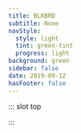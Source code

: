 ```yaml
---
title: BLKBRD
subtitle: None
navStyle:
  style: light
  tint: green-tint
  progress: light
background: green
sidebar: false
date: 2019-09-12
hasFooter: false
---
```


::: slot top

:::

<Loader current="blkbrd"/>

<Content-ImageFrames-MainImageSection padding="is-large" imageClass="is-16by9" url="/images/play/blkbrd/context.jpg" alt="Nova showreel" :aside="true" rag="rag-6" :iframe="false">

<template slot="content">

## BLKBRD

<p class="subtitle" style="padding-right: 3em;">
  A messaging app which explores the possibility of public clients in static locations.
</p>

Smartphones and messaging apps are by definition mobile. But I began to wonder if messages could gain additional meaning if it was possible to display them on shared client devices with known locations. I imagined a number of use cases, for example in a family home, where a device in the kitchen could display messages to be seen by snack-seeking children when they return from school. Similarly an elderly non-tech-savvy relative could receive (and perhaps send) text messages from their grandchildren (which they greatly prefer to phone calls) on a device set up beside the landline.

I prototyped the idea using the [Ionic Framework](https://ionicframework.com/) and [Google Firebase](https://firebase.google.com/). Due to the flexibility of webview-based Ionic, I was able to install it as an app on several static clients and widely distribute the URL to friends and family. The data model was inspired by Slack, with 'channels' hosting conversations. Each channel usually has an associated static client device. [BLKBRD](http://bit.ly/blkbrdapp) is free to use and available to try.

</template>

<template slot="aside">

<figure class="image parent-loading is-9by16">
  <iframe class="lazyload" data-src="https://player.vimeo.com/video/293190729" frameborder="0" webkitallowfullscreen mozallowfullscreen allowfullscreen></iframe>
</figure>

<!-- <figcaption>

Useability testing a high fidelity iteration with children.

</figcaption> -->

</template>


</Content-ImageFrames-MainImageSection>